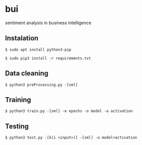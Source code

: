 # bui
sentiment analysis in business intelligence

## Instalation
`$ sudo apt install python3-pip`

`$ sudo pip3 install -r requirements.txt`

## Data cleaning
`$ python3 preProcessing.py -[sml]`

## Training
`$ python3 train.py -[sml] -e epochs -o model -a activation`

## Testing
`$ python3 test.py -[k(i <input>)] -[sml] -o model+activation`

